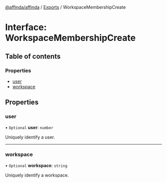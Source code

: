 [@affinda/affinda](../README.md) / [Exports](../modules.md) / WorkspaceMembershipCreate

# Interface: WorkspaceMembershipCreate

## Table of contents

### Properties

- [user](WorkspaceMembershipCreate.md#user)
- [workspace](WorkspaceMembershipCreate.md#workspace)

## Properties

### user

• `Optional` **user**: `number`

Uniquely identify a user.

___

### workspace

• `Optional` **workspace**: `string`

Uniquely identify a workspace.
